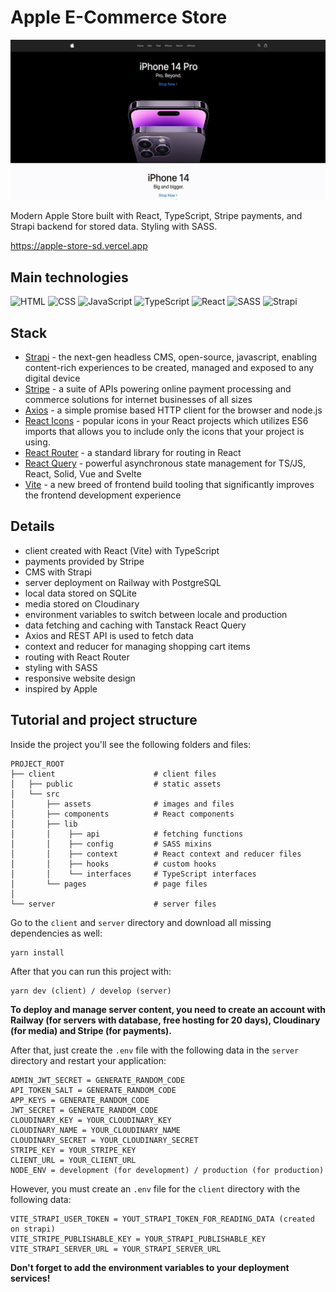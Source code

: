 # Apple E-Commerce Store

![tutorial thumbnail](./client/src/assets/_thumbnail.jpg)

Modern Apple Store built with React, TypeScript, Stripe payments, and Strapi backend for stored data. Styling with SASS.

https://apple-store-sd.vercel.app

## Main technologies

![HTML](https://img.shields.io/badge/HTML5-E34F26?style=for-the-badge&logo=html5&logoColor=white)
![CSS](https://img.shields.io/badge/CSS3-1572B6?style=for-the-badge&logo=css3&logoColor=white)
![JavaScript](https://img.shields.io/badge/JavaScript-323330?style=for-the-badge&logo=javascript&logoColor=F7DF1E)
![TypeScript](https://img.shields.io/badge/typescript-%23007ACC.svg?style=for-the-badge&logo=typescript&logoColor=white)
![React](https://img.shields.io/badge/React-20232A?style=for-the-badge&logo=react&logoColor=61DAFB)
![SASS](https://img.shields.io/badge/SASS-hotpink.svg?style=for-the-badge&logo=SASS&logoColor=white)
![Strapi](https://img.shields.io/badge/strapi-%232E7EEA.svg?style=for-the-badge&logo=strapi&logoColor=white)

## Stack

- [Strapi](https://strapi.io) - the next-gen headless CMS, open-source, javascript, enabling content-rich experiences to be created, managed and exposed to any digital device
- [Stripe](https://stripe.com) - a suite of APIs powering online payment processing and commerce solutions for internet businesses of all sizes
- [Axios](https://axios-http.com) - a simple promise based HTTP client for the browser and node.js
- [React Icons](https://react-icons.github.io/react-icons) - popular icons in your React projects which utilizes ES6 imports that allows you to include only the icons that your project is using.
- [React Router](https://reactrouter.com/en/main) - a standard library for routing in React
- [React Query](https://tanstack.com/query/v4) - powerful asynchronous state management for TS/JS, React, Solid, Vue and Svelte
- [Vite](https://vitejs.dev) - a new breed of frontend build tooling that significantly improves the frontend development experience

## Details

- client created with React (Vite) with TypeScript
- payments provided by Stripe
- CMS with Strapi
- server deployment on Railway with PostgreSQL
- local data stored on SQLite
- media stored on Cloudinary
- environment variables to switch between locale and production
- data fetching and caching with Tanstack React Query
- Axios and REST API is used to fetch data
- context and reducer for managing shopping cart items
- routing with React Router
- styling with SASS
- responsive website design
- inspired by Apple

## Tutorial and project structure

Inside the project you'll see the following folders and files:

```
PROJECT_ROOT
├── client                      # client files
│   ├── public                  # static assets
│   └── src
│       ├── assets              # images and files
│       ├── components          # React components
│       ├── lib
│       │    ├── api            # fetching functions
│       │    ├── config         # SASS mixins
│       │    ├── context        # React context and reducer files
│       │    ├── hooks          # custom hooks
│       │    └── interfaces     # TypeScript interfaces
│       └── pages               # page files
│
└── server                      # server files
```

Go to the `client` and `server` directory and download all missing dependencies as well:

```
yarn install
```

After that you can run this project with:

```
yarn dev (client) / develop (server)
```

**To deploy and manage server content, you need to create an account with Railway (for servers with database, free hosting for 20 days), Cloudinary (for media) and Stripe (for payments).**

After that, just create the `.env` file with the following data in the `server` directory and restart your application:

```
ADMIN_JWT_SECRET = GENERATE_RANDOM_CODE
API_TOKEN_SALT = GENERATE_RANDOM_CODE
APP_KEYS = GENERATE_RANDOM_CODE
JWT_SECRET = GENERATE_RANDOM_CODE
CLOUDINARY_KEY = YOUR_CLOUDINARY_KEY
CLOUDINARY_NAME = YOUR_CLOUDINARY_NAME
CLOUDINARY_SECRET = YOUR_CLOUDINARY_SECRET
STRIPE_KEY = YOUR_STRIPE_KEY
CLIENT_URL = YOUR_CLIENT_URL
NODE_ENV = development (for development) / production (for production)
```

However, you must create an `.env` file for the `client` directory with the following data:

```
VITE_STRAPI_USER_TOKEN = YOUT_STRAPI_TOKEN_FOR_READING_DATA (created on strapi)
VITE_STRIPE_PUBLISHABLE_KEY = YOUR_STRAPI_PUBLISHABLE_KEY
VITE_STRAPI_SERVER_URL = YOUR_STRAPI_SERVER_URL
```

**Don't forget to add the environment variables to your deployment services!**
